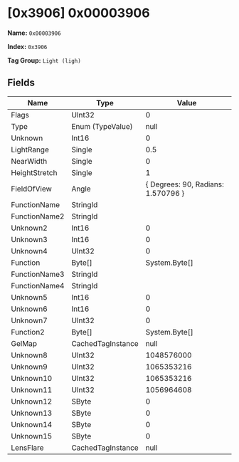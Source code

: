 # [0x3906] 0x00003906

**Name:** ```0x00003906```

**Index:** ```0x3906```

**Tag Group:** ```Light (ligh)```

## Fields

Name	| Type	| Value
---	|---	|---	|
Flags	|UInt32	|0
Type	|Enum (TypeValue)	|null
Unknown	|Int16	|0
LightRange	|Single	|0.5
NearWidth	|Single	|0
HeightStretch	|Single	|1
FieldOfView	|Angle	|{ Degrees: 90, Radians: 1.570796 }
FunctionName	|StringId	|
FunctionName2	|StringId	|
Unknown2	|Int16	|0
Unknown3	|Int16	|0
Unknown4	|UInt32	|0
Function	|Byte[]	|System.Byte[]
FunctionName3	|StringId	|
FunctionName4	|StringId	|
Unknown5	|Int16	|0
Unknown6	|Int16	|0
Unknown7	|UInt32	|0
Function2	|Byte[]	|System.Byte[]
GelMap	|CachedTagInstance	|null
Unknown8	|UInt32	|1048576000
Unknown9	|UInt32	|1065353216
Unknown10	|UInt32	|1065353216
Unknown11	|UInt32	|1056964608
Unknown12	|SByte	|0
Unknown13	|SByte	|0
Unknown14	|SByte	|0
Unknown15	|SByte	|0
LensFlare	|CachedTagInstance	|null


